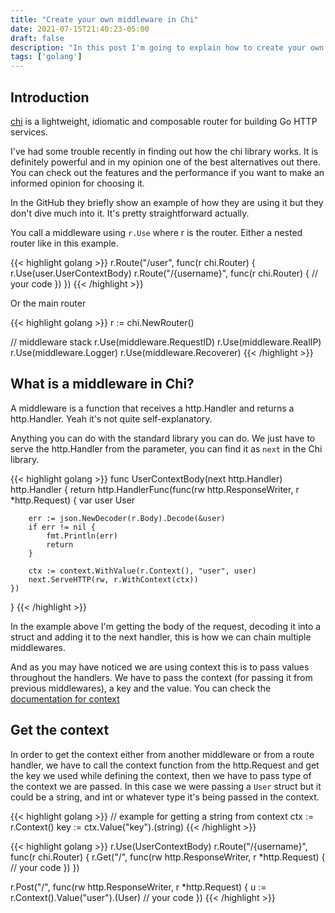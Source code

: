 ```yaml
---
title: "Create your own middleware in Chi"
date: 2021-07-15T21:40:23-05:00
draft: false
description: "In this post I'm going to explain how to create your own middleware in Chi, how to get the values from route handlers and other middlewares. And give some context of how the Chi library is used"
tags: ['golang']
---
```


## Introduction

[chi](https://github.com/go-chi/chi) is a lightweight, idiomatic and composable router for building Go HTTP services.

I've had some trouble recently in finding out how the chi library works. It is definitely powerful and in my opinion one of the best alternatives out there. You can check out the features and the performance if you want to make an informed opinion for choosing it. 

In the GitHub they briefly show an example of how they are using it but they don't dive much into it. It's pretty straightforward actually.

You call a middleware using `r.Use` where r is the router. Either a nested router like in this example.

{{< highlight golang >}}
r.Route("/user", func(r chi.Router) {
    r.Use(user.UserContextBody)
    r.Route("/{username}", func(r chi.Router) {
        // your code
    })
})
{{< /highlight >}}


Or the main router

{{< highlight golang >}}
r := chi.NewRouter()

// middleware stack
r.Use(middleware.RequestID)
r.Use(middleware.RealIP)
r.Use(middleware.Logger)
r.Use(middleware.Recoverer)
{{< /highlight >}}

## What is a middleware in Chi?

A middleware is a function that receives a http.Handler and returns a http.Handler. Yeah it's not quite self-explanatory.

Anything you can do with the standard library you can do. We just have to serve the http.Handler from the parameter, you can find it as `next` in the Chi library.

{{< highlight golang >}}
func UserContextBody(next http.Handler) http.Handler {
    return http.HandlerFunc(func(rw http.ResponseWriter, r *http.Request) {
        var user User 

        err := json.NewDecoder(r.Body).Decode(&user)
        if err != nil {
            fmt.Println(err)
            return
        }

        ctx := context.WithValue(r.Context(), "user", user) 
        next.ServeHTTP(rw, r.WithContext(ctx))
	})
}
{{< /highlight >}}

In the example above I'm getting the body of the request, decoding it into a struct and adding it to the next handler, this is how we can chain multiple middlewares.

And as you may have noticed we are using context this is to pass values throughout the handlers. We have to pass the context (for passing it from previous middlewares), a key and the value. You can check the [documentation for context](https://pkg.go.dev/context?utm_source=gopls#WithValue)

## Get the context

In order to get the context either from another middleware or from a route handler, we have to call the context function from the http.Request and get the key we used while defining the context, then we have to pass type of the context we are passed. In this case we were passing a `User` struct but it could be a string, and int or whatever type it's being passed in the context.

{{< highlight golang >}}
// example for getting a string from context
ctx := r.Context()
key := ctx.Value("key").(string)
{{< /highlight >}}

{{< highlight golang >}}
r.Use(UserContextBody)
r.Route("/{username}", func(r chi.Router) {
    r.Get("/", func(rw http.ResponseWriter, r *http.Request) {
        // your code
    })
})

r.Post("/", func(rw http.ResponseWriter, r *http.Request) {
    u := r.Context().Value("user").(User)
    // your code
})
{{< /highlight >}}